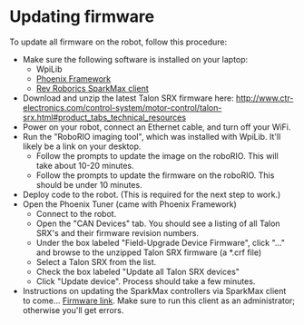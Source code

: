 # Updating firmware

To update all firmware on the robot, follow this procedure:
- Make sure the following software is installed on your laptop:
    - WpiLib
    - [Phoenix Framework](http://www.ctr-electronics.com/hro.html#product_tabs_technical_resources)
    - [Rev Roborics SparkMax client](https://www.revrobotics.com/sparkmax-software/)
- Download and unzip the latest Talon SRX firmware here: http://www.ctr-electronics.com/control-system/motor-control/talon-srx.html#product_tabs_technical_resources
- Power on your robot, connect an Ethernet cable, and turn off your WiFi.
- Run the "RoboRIO imaging tool", which was installed with WpiLib.  It'll likely be a link on your desktop.
    - Follow the prompts to update the image on the roboRIO.  This will take about 10-20 minutes.
    - Follow the prompts to update the firmware on the roboRIO.  This should be under 10 minutes.
- Deploy code to the robot.  (This is required for the next step to work.)
- Open the Phoenix Tuner (came with Phoenix Framework)
    - Connect to the robot.  
    - Open the "CAN Devices" tab.  You should see a listing of all Talon SRX's and their firmware revision numbers.
    - Under the box labeled "Field-Upgrade Device Firmware", click "..." and browse to the unzipped Talon SRX firmware (a *.crf file)
    - Select a Talon SRX from the list.
    - Check the box labeled "Update all Talon SRX devices"
    - Click "Update device".  Process should take a few minutes.
- Instructions on updating the SparkMax controllers via SparkMax client to come... [Firmware link](https://www.revrobotics.com/sparkmax-software/). Make sure to run this client as an administrator; otherwise you'll get errors.
